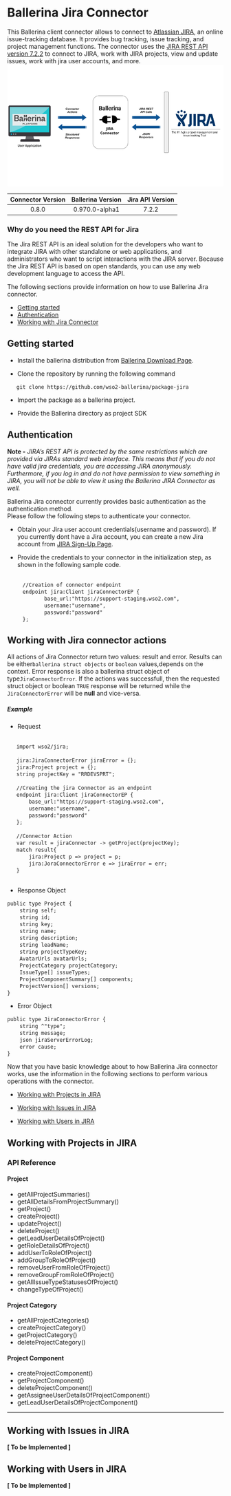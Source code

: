 # Ballerina Jira Connector

This Ballerina client connector allows to connect to [Atlassian JIRA](https://www.jira.com), an online issue-tracking database. It provides bug tracking, 
issue tracking, and project management functions.
The connector uses the [JIRA REST API version 7.2.2](https://docs.atlassian.com/software/jira/docs/api/REST/7.2.2/) to connect to JIRA, work with JIRA projects, 
view and update issues, work with jira user accounts, and more.
![Overview](Overview.png)

|Connector Version | Ballerina Version | Jira API Version |
|:------------------:|:-------------------:|:-------------------:|
|0.8.0|0.970.0-alpha1|7.2.2|

### Why do you need the REST API for Jira

The Jira REST API is an ideal solution for the developers who want to integrate JIRA with other standalone or web applications, 
and administrators who want to script interactions with the JIRA server. Because the Jira REST API is based on open 
standards, you can use any web development language to access the API.


The following sections provide information on how to use Ballerina Jira connector.

- [Getting started](#getting-started)
- [Authentication](#authentication)
- [Working with Jira Connector](#working-with-jira-connector-actions)



## Getting started


- Install the ballerina distribution from [Ballerina Download Page](https://ballerinalang.org/downloads/).

- Clone the repository by running the following command
 ```
    git clone https://github.com/wso2-ballerina/package-jira
 ```
 
- Import the package as a ballerina project.

- Provide the Ballerina directory as project SDK

## Authentication

**Note -** 
*JIRA’s REST API is protected by the same restrictions which are provided via JIRAs standard web interface.
This means that if you do not have valid jira credentials, you are accessing JIRA anonymously. Furthermore, 
if you log in and do not have permission to view something in JIRA, you will not be able to view it using the 
Ballerina JIRA Connector as well.*

Ballerina Jira connector currently provides basic authentication as the authentication method.  
Please follow the following steps to authenticate your connector.
     
- Obtain your Jira user account credentials(username and password).
  If you currently dont have a Jira account, you can create a new Jira account from 
  [JIRA Sign-Up Page](https://id.atlassian.com/signup?application=mac&tenant=&continue=https%3A%2F%2Fmy.atlassian.com).

- Provide the credentials to your connector in the initialization step, as shown 
in the following sample code.
```Ballerina

     //Creation of connector endpoint
     endpoint jira:Client jiraConnectorEP {
            base_url:"https://support-staging.wso2.com",
            username:"username",
            password:"password"
     };

```


## Working with Jira connector actions

All actions of Jira Connector return two values: result and error. Results can be either`ballerina struct objects` or `boolean` values,depends on the context. Error response is also a ballerina struct object of type`JiraConnectorError`. If the actions was successfull, then the requested struct object or boolean `TRUE` response will be returned while the `JiraConnectorError` will be **null** and vice-versa.

##### Example
* Request 
```ballerina
  
   import wso2/jira;
       
   jira:JiraConnectorError jiraError = {};
   jira:Project project = {};
   string projectKey = "RRDEVSPRT";
   
   //Creating the jira Connector as an endpoint
   endpoint jira:Client jiraConnectorEP {
       base_url:"https://support-staging.wso2.com",
       username:"username",
       password:"password"
   };
        
   //Connector Action
   var result = jiraConnector -> getProject(projectKey);
   match result{
       jira:Project p => project = p;
       jira:JoraConnectorError e => jiraError = err;
   }
    
```

* Response Object
```ballerina
public type Project {
    string self;
    string id;
    string key;
    string name;
    string description;
    string leadName;
    string projectTypeKey;
    AvatarUrls avatarUrls;
    ProjectCategory projectCategory;
    IssueType[] issueTypes;
    ProjectComponentSummary[] components;
    ProjectVersion[] versions;
}
```

* Error Object
```ballerina
public type JiraConnectorError {
    string ^"type";
    string message;
    json jiraServerErrorLog;
    error cause;
}
```

Now that you have basic knowledge about to how Ballerina Jira connector works, 
use the information in the following sections to perform various operations with the connector.

- [Working with Projects in JIRA](#working-with-projects-in-jira)

- [Working with Issues in JIRA](#working-with-issues-in-jira)

- [Working with Users in JIRA](#working-with-users-in-jira)



## Working with Projects in JIRA

### API Reference

#### Project
- getAllProjectSummaries()
- getAllDetailsFromProjectSummary()
- getProject()
- createProject()
- updateProject()
- deleteProject()
- getLeadUserDetailsOfProject()
- getRoleDetailsOfProject()
- addUserToRoleOfProject()
- addGroupToRoleOfProject()
- removeUserFromRoleOfProject()
- removeGroupFromRoleOfProject()
- getAllIssueTypeStatusesOfProject()
- changeTypeOfProject()

#### Project Category
- getAllProjectCategories()
- createProjectCategory()
- getProjectCategory()
- deleteProjectCategory()

#### Project Component
- createProjectComponent()
- getProjectComponent()
- deleteProjectComponent()
- getAssigneeUserDetailsOfProjectComponent()
- getLeadUserDetailsOfProjectComponent()


***
## Working with Issues in JIRA
**[ To be Implemented ]**

## Working with Users in JIRA
**[ To be Implemented ]**

